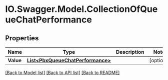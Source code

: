 # IO.Swagger.Model.CollectionOfQueueChatPerformance
## Properties

Name | Type | Description | Notes
------------ | ------------- | ------------- | -------------
**Value** | [**List&lt;PbxQueueChatPerformance&gt;**](PbxQueueChatPerformance.md) |  | [optional] 

[[Back to Model list]](../README.md#documentation-for-models) [[Back to API list]](../README.md#documentation-for-api-endpoints) [[Back to README]](../README.md)

